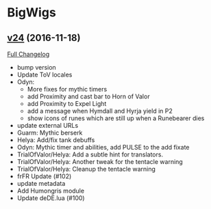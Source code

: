# BigWigs

## [v24](https://github.com/BigWigsMods/BigWigs/tree/v24) (2016-11-18) [](#top)
[Full Changelog](https://github.com/BigWigsMods/BigWigs/compare/v23.1...v24)

- bump version  
- Update ToV locales  
- Odyn:  
    - More fixes for mythic timers  
    - add Proximity and cast bar to Horn of Valor  
    - add Proximity to Expel Light  
    - add a message when Hymdall and Hyrja yield in P2  
    - show icons of runes which are still up when a Runebearer dies  
- update external URLs  
- Guarm: Mythic berserk  
- Helya: Add/fix tank debuffs  
- Odyn: Mythic timer and abilities, add PULSE to the add fixate  
- TrialOfValor/Helya: Add a subtle hint for translators.  
- TrialOfValor/Helya: Another tweak for the tentacle warning  
- TrialOfValor/Helya: Cleanup the tentacle warning  
- frFR Update (#102)  
- update metadata  
- Add Humongris module  
- Update deDE.lua (#100)  
